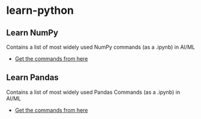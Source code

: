 # learn-python

## Learn NumPy
Contains a list of most widely used NumPy commands (as a .ipynb) in AI/ML
- [Get the commands from here](1-LearnPython-1-NumPy.ipynb)

## Learn Pandas
Contains a list of most widely used Pandas Commands (as a .ipynb) in AI/ML
- [Get the commands from here](1-LearnPython-2-Pandas.ipynb)
